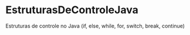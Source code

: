 # EstruturasDeControleJava
Estruturas de controle no Java (if, else, while, for, switch, break, continue)
